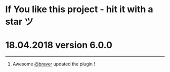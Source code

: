 # If You like this project - hit it with a star ツ

# 18.04.2018 version 6.0.0

---

1. Awesome [@braver](https://github.com/braver) updated the plugin !
